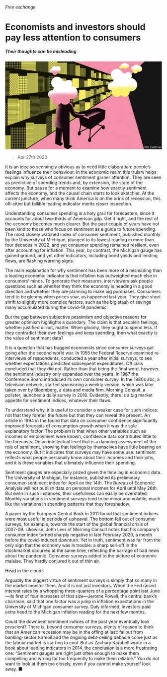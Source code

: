 ###### Free exchange

# Economists and investors should pay less attention to consumers 

##### Their thoughts can be misleading 

![image](images/20230429_FND000.jpg) 

> Apr 27th 2023 

It is an idea so seemingly obvious as to need little elaboration: people’s feelings influence their behaviour. In the economic realm this truism helps explain why surveys of consumer sentiment garner attention. They are seen as predictive of spending trends and, by extension, the state of the economy. But pause for a moment to examine how exactly sentiment affects the economy, and the causal chain starts to look sketchier. At the current juncture, when many think America is on the brink of recession, this oft-cited but fallible leading indicator merits closer inspection.

Understanding consumer spending is a holy grail for forecasters, since it accounts for about two-thirds of American gdp. Get it right, and the rest of the economy becomes much clearer. But the past couple of years have not been kind to those who focus on sentiment as a guide to future spending. The most closely watched index of consumer sentiment, published monthly by the University of Michigan, plunged to its lowest reading in more than four decades in 2022, and yet consumer spending remained resilient, even after accounting for inflation. This year, by contrast, the Michigan gauge has gained ground, and yet other indicators, including bond yields and lending flows, are flashing warning signs.

The main explanation for why sentiment has been more of a misleading than a leading economic indicator is that inflation has outweighed much else in consumers’ minds. To generate their measures, interviewers ask people questions such as whether they think the economy is heading in a good direction and whether they are planning to make big purchases. Consumers tend to be gloomy when prices soar, as happened last year. They give short shrift to slightly more complex factors, such as the big stash of savings many accumulated during the covid-19 pandemic.

But the gap between subjective pessimism and objective reasons for greater optimism highlights a quandary. The claim is that people’s feelings, whether justified or not, matter. When gloomy, they ought to spend less. If they contradict their own feelings and keep spending, then what exactly is the value of sentiment data?

It is a question that has bugged economists since consumer surveys got going after the second world war. In 1955 the Federal Reserve examined re-interviews of respondents, conducted a year after initial surveys, to see whether expectations predicted subsequent expenditures. Officials concluded that they did not. Rather than that being the final word, however, the sentiment industry only expanded over the years. In 1967 the Conference Board introduced its own consumer survey. In the 1980s abc, a television network, started sponsoring a weekly version, which was later taken over by Bloomberg, a data and media firm. Morning Consult, a pollster, launched a daily survey in 2018. Evidently, there is a big market appetite for sentiment indices, whatever their flaws.

To understand why, it is useful to consider a weaker case for such indices: not that they foretell the future but that they can reveal the present. An article in 1994 in the  found that data on consumer confidence significantly improved forecasts of consumption growth when it was the sole explanatory factor. The problem is that when other variables such as incomes or employment were known, confidence data contributed little to the forecasts. On an intellectual level that is a damning assessment of the role of sentiment, showing that feelings by themselves have little bearing on the economy. But it indicates that surveys may have some use: sentiment reflects what people personally know about their incomes and their jobs, and it is these variables that ultimately influence their spending.

Sentiment gauges are especially prized given the time lag in economic data. The University of Michigan, for instance, published its preliminary consumer-sentiment index for April on the 14th. The Bureau of Economic Analysis will not publish data on personal incomes for April until May 26th. But even in such instances, their usefulness can easily be overstated. Monthly variations in sentiment surveys tend to be minor and volatile, much like the variations in spending patterns that they foreshadow.

A paper by the European Central Bank in 2011 found that sentiment indices were most useful in periods of upheaval. The bottom fell out of consumer surveys, for example, towards the start of the global financial crisis of 2007-09. Likewise, John Leer of Morning Consult notes that his company’s consumer index turned sharply negative in late February 2020, a month before the covid-induced downturn. Yet in truth, sentiment was far from the only sign that the economy was in trouble: a sharp sell-off in the stockmarket occurred at the same time, reflecting the barrage of bad news about the pandemic. Consumer surveys added to the picture of economic malaise. They hardly conjured it out of thin air.

Head in the clouds

Arguably the biggest virtue of sentiment surveys is simply that so many in the market monitor them. And it is not just investors. When the Fed raised interest rates by a whopping three-quarters of a percentage point last June—its first of four increases of that size—Jerome Powell, the central bank’s chairman, said that one factor was a jump in inflation expectations in the University of Michigan consumer survey. Duly informed, investors paid extra heed to the Michigan inflation reading for the next few months.

Could the downbeat sentiment indices of the past year eventually look prescient? There is, beyond consumer surveys, plenty of reason to think that an American recession may be in the offing at last: fallout from banking-sector turmoil and the ongoing debt-ceiling debacle come just as the labour market is starting to cool. But as Zachary Karabell wrote in a book about leading indicators in 2014, the conclusion is a more frustrating one: “Sentiment gauges are right just often enough to make them compelling and wrong far too frequently to make them reliable.” You do not want to look at them too closely, even if you cannot make yourself look away. ■






